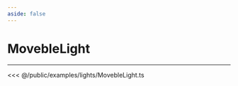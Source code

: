 ```yaml
---
aside: false
---
```


# MovebleLight
---
<Demo src="/examples/lights/MovebleLight.ts" :code="false" :height="700"></Demo>

<<< @/public/examples/lights/MovebleLight.ts
